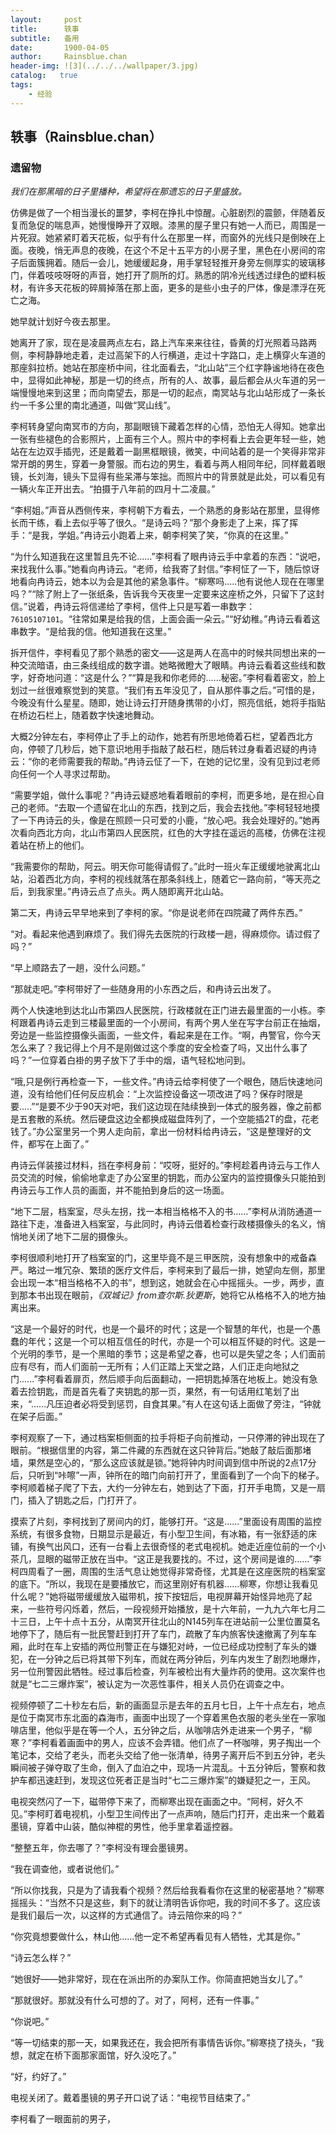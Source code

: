 ```yaml
---
layout:     post
title:      轶事
subtitle:   备用
date:       1900-04-05
author:     Rainsblue.chan
header-img: ![3](../../../wallpaper/3.jpg)
catalog:   true
tags:
    - 经验
---
```


## 轶事（Rainsblue.chan）

### 遗留物

*我们在那黑暗的日子里播种，希望将在那遗忘的日子里盛放。*

仿佛是做了一个相当漫长的噩梦，李柯在挣扎中惊醒。心脏剧烈的震颤，伴随着反复而急促的喘息声，她慢慢睁开了双眼。漆黑的屋子里只有她一人而已，周围是一片死寂。她紧紧盯着天花板，似乎有什么在那里一样，而窗外的光线只是倒映在上面。夜晚，悄无声息的夜晚，在这个不足十五平方的小房子里，黑色在小房间的帘子后面簇拥着。随后一会儿，她缓缓起身，用手掌轻轻推开身旁左侧厚实的玻璃移门，伴着吱吱呀呀的声音，她打开了厕所的灯。熟悉的阴冷光线透过绿色的塑料板材，有许多天花板的碎屑掉落在那上面，更多的是些小虫子的尸体，像是漂浮在死亡之海。

她早就计划好今夜去那里。

她离开了家，现在是凌晨两点左右，路上汽车来来往往，昏黄的灯光照着马路两侧，李柯静静地走着，走过高架下的人行横道，走过十字路口，走上横穿火车道的那座斜拉桥。她站在那座桥中间，往北面看去，“北山站”三个红字静谧地待在夜色中，显得如此神秘，那是一切的终点，所有的人、故事，最后都会从火车道的另一端慢慢地来到这里；而向南望去，那是一切的起点，南冥站与北山站形成了一条长约一千多公里的南北通道，叫做“冥山线”。

李柯转身望向南冥市的方向，那副眼镜下藏着怎样的心情，恐怕无人得知。她拿出一张有些褪色的合影照片，上面有三个人。照片中的李柯看上去会更年轻一些，她站在左边双手插兜，还是戴着一副黑框眼镜，微笑，中间站着的是一个笑得非常非常开朗的男生，穿着一身警服。而右边的男生，看着与两人相同年纪，同样戴着眼镜，长刘海，镜头下显得有些呆滞与笨拙。而照片中的背景就是此处，可以看见有一辆火车正开出去。“拍摄于八年前的四月十二凌晨。”

“李柯姐。”声音从西侧传来，李柯朝下方看去，一个熟悉的身影站在那里，显得修长而干练，看上去似乎等了很久。“是诗云吗？”那个身影走了上来，挥了挥手：“是我，学姐。”冉诗云小跑着上来，朝李柯笑了笑，“你真的在这里。”

“为什么知道我在这里暂且先不论......”李柯看了眼冉诗云手中拿着的东西：“说吧，来找我什么事。”她看向冉诗云。“老师，给我寄了封信。”李柯怔了一下，随后惊讶地看向冉诗云，她本以为会是其他的紧急事件。“柳寒吗.....他有说他人现在在哪里吗？”“除了附上了一张纸条，告诉我今天夜里一定要来这座桥之外，只留下了这封信。”说着，冉诗云将信递给了李柯，信件上只是写着一串数字：`76105107101`。“往常如果是给我的信，上面会画一朵云。”“好幼稚。”冉诗云看着这串数字。“是给我的信。他知道我在这里。”

拆开信件，李柯看见了那个熟悉的密文——这是两人在高中的时候共同想出来的一种交流暗语，由三条线组成的数字谱。她略微瞪大了眼睛。冉诗云看着这些线和数字，好奇地问道：“这是什么？”“算是我和你老师的......秘密。”李柯看着密文，脸上划过一丝很难察觉到的笑意。“我们有五年没见了，自从那件事之后。”可惜的是，今晚没有什么星星。随即，她让诗云打开随身携带的小灯，照亮信纸，她将手指贴在桥边石栏上，随着数字快速地舞动。

大概2分钟左右，李柯停止了手上的动作，她若有所思地倚着石栏，望着西北方向，停顿了几秒后，她下意识地用手指敲了敲石栏，随后转过身看着迟疑的冉诗云：“你的老师需要我的帮助。”冉诗云怔了一下，在她的记忆里，没有见到过老师向任何一个人寻求过帮助。

“需要学姐，做什么事呢？”冉诗云疑惑地看着眼前的李柯，而更多地，是在担心自己的老师。“去取一个遗留在北山的东西，找到之后，我会去找他。”李柯轻轻地摸了一下冉诗云的头，像是在照顾一只可爱的小鹿，“放心吧。我会处理好的。”她再次看向西北方向，北山市第四人民医院，红色的大字挂在遥远的高楼，仿佛在注视着站在桥上的他们。

“我需要你的帮助，阿云。明天你可能得请假了。”此时一班火车正缓缓地驶离北山站，沿着西北方向，李柯的视线就落在那条斜线上，随着它一路向前，“等天亮之后，到我家里。”冉诗云点了点头。两人随即离开北山站。

第二天，冉诗云早早地来到了李柯的家。“你是说老师在四院藏了两件东西。”

“对。看起来他遇到麻烦了。我们得先去医院的行政楼一趟，得麻烦你。请过假了吗？”

“早上顺路去了一趟，没什么问题。”

“那就走吧。”李柯带好了一些随身用的小东西之后，和冉诗云出发了。

两个人快速地到达北山市第四人民医院，行政楼就在正门进去最里面的一小栋。李柯跟着冉诗云走到三楼最里面的一个小房间，有两个男人坐在写字台前正在抽烟，旁边是一些监控摄像头画面，一些文件，看起来是在工作。“啊，冉警官，你今天怎么来了？我记得上个月不是刚做过这个季度的安全检查了吗，又出什么事了吗？”一位穿着白褂的男子放下了手中的烟，语气轻松地问到。

“哦,只是例行再检查一下，一些文件。”冉诗云给李柯使了一个眼色，随后快速地问道，没有给他们任何反应机会：“上次监控设备这一项改进了吗？保存时限是要.....”“是要不少于90天对吧，我们这边现在陆续换到一体式的服务器，像之前都是五套散的系统。然后硬盘这边全都换成磁盘阵列了，一个空能插2T的盘，花老钱了。”办公室里另一个男人走向前，拿出一份材料给冉诗云，“这是整理好的文件，都写在上面了。”

冉诗云佯装接过材料，挡在李柯身前：“哎呀，挺好的。”李柯趁着冉诗云与工作人员交流的时候，偷偷地拿走了办公室里的钥匙，而办公室内的监控摄像头只能拍到冉诗云与工作人员的画面，并不能拍到身后的这一场面。

“地下二层，档案室，尽头左拐，找一本相当格格不入的书......”李柯从消防通道一路往下走，准备进入档案室，与此同时，冉诗云借着检查行政楼摄像头的名义，悄悄地关闭了地下二层的摄像头。

李柯很顺利地打开了档案室的门，这里毕竟不是三甲医院，没有想象中的戒备森严。略过一堆冗杂、繁琐的医疗文件后，李柯来到了最后一排，她望向左侧，那里会出现一本“相当格格不入的书”，想到这，她就会在心中摇摇头。一步，两步，直到那本书出现在眼前，*《双城记》from查尔斯.狄更斯*，她将它从格格不入的地方抽离出来。

“这是一个最好的时代，也是一个最坏的时代；这是一个智慧的年代，也是一个愚蠢的年代；这是一个可以相互信任的时代，亦是一个可以相互怀疑的时代。这是一个光明的季节，是一个黑暗的季节；这是希望之春，也可以是失望之冬；人们面前应有尽有，而人们面前一无所有；人们正踏上天堂之路，人们正走向地狱之门......”李柯看着扉页，然后顺手向后面翻动，一把钥匙掉落在地板上。她没有急着去捡钥匙，而是首先看了夹钥匙的那一页，果然，有一句话用红笔划了出来，“......凡压迫者必将受到惩罚，自食其果。”有人在这句话上面做了旁注，“钟就在架子后面。”

李柯观察了一下，通过档案柜侧面的拉手将柜子向前推动，一只停滞的钟出现在了眼前。“根据信里的内容，第二件藏的东西就在这只钟背后。”她敲了敲后面那堵墙，果然是空心的，“那么这应该就是锁。”她将钟内时间调到信中所说的2点17分后，只听到“咔嚓”一声，钟所在的暗门向前打开了，里面看到了一个向下的梯子。李柯顺着梯子爬了下去，大约一分钟左右，她到达了下面，打开手电筒，又是一扇门，插入了钥匙之后，门打开了。

摸索了片刻，李柯找到了房间内的灯，能够打开。“这是......”里面设有周围的监控系统，有很多食物，日期显示是最近，有小型卫生间，有冰箱，有一张舒适的床铺，有换气出风口，还有一台看上去很奇怪的老式电视机。她走近座位前的一个小茶几，显眼的磁带正放在当中。“这正是我要找的。不过，这个房间是谁的......”李柯四周看了一圈，周围的生活气息让她觉得非常奇怪，尤其是在这座医院的档案室的底下。“所以，我现在是要播放它，而这里刚好有机器......柳寒，你想让我看见什么呢？”她将磁带缓缓放入磁带机，按下按钮后，电视屏幕开始怪异地亮了起来，一些符号闪烁着，然后，一段视频开始播放，是十六年前，一九九六年七月二十三日，上午十点十五分，从南冥开往北山的N145列车在进站前一公里位置莫名地停下了，随后有一批民警赶到打开了车门，疏散了车内旅客快速撤离了列车车厢，此时在车上安插的两位刑警正在与嫌犯对峙，一位已经成功控制了车头的嫌犯，在一分钟之后已将其带下列车，而就在两分钟后，列车内发生了剧烈地爆炸，另一位刑警因此牺牲。经过事后检查，列车被检出有大量炸药的使用。这次案件也就是“七二三爆炸案”，被认定为一次恶性事件，相关人员仍在调查之中。

视频停顿了二十秒左右后，新的画面显示是去年的五月七日，上午十点左右，地点是位于南冥市东北面的森海市，画面中出现了一个穿着黑色衣服的老头坐在一家咖啡店里，他似乎是在等一个人，五分钟之后，从咖啡店外走进来一个男子，“柳寒？”李柯看着画面中的男人，应该不会弄错。他们点了一杯咖啡，男子掏出一个笔记本，交给了老头，而老头交给了他一张清单，待男子离开后不到五分钟，老头瞬间被子弹夺取了生命，倒入了血泊之中，现场一片混乱。十五分钟后，警察和救护车都迅速赶到，发现这位死者正是当时“七二三爆炸案”的嫌疑犯之一，王风。

电视突然闪了一下，磁带停下来了，而柳寒出现在画面之中。“阿柯，好久不见。”李柯盯着电视机，小型卫生间传出了一点声响，随后门打开，走出来一个戴着墨镜，穿着中山装，酷似神棍的男性，他手里拿着遥控器。

“整整五年，你去哪了？”李柯没有理会墨镜男。

“我在调查他，或者说他们。”

“所以你找我，只是为了请我看个视频？然后给我看看你在这里的秘密基地？”柳寒摇摇头：“当然不只是这些，剩下的就让清明告诉你吧，我的时间不多了。这应该是我们最后一次，以这样的方式通信了。诗云陪你来的吗？”

“你究竟想要做什么，林山他......他一定不希望再看见有人牺牲，尤其是你。”

“诗云怎么样？”

“她很好——她非常好，现在在派出所的办案队工作。你简直把她当女儿了。”

“那就很好。那就没有什么可想的了。对了，阿柯，还有一件事。”

“你说吧。”

“等一切结束的那一天，如果我还在，我会把所有事情告诉你。”柳寒挠了挠头，“我想，就定在桥下面那家面馆，好久没吃了。”

“好，约好了。”

电视关闭了。戴着墨镜的男子开口说了话：“电视节目结束了。”

李柯看了一眼面前的男子，











